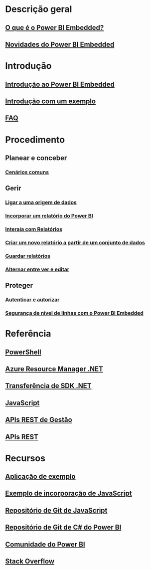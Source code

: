# Descrição geral
## [O que é o Power BI Embedded?](power-bi-embedded-what-is-power-bi-embedded.md)
## [Novidades do Power BI Embedded](power-bi-embedded-whats-new.md)

# Introdução
## [Introdução ao Power BI Embedded](power-bi-embedded-get-started.md)
## [Introdução com um exemplo](power-bi-embedded-get-started-sample.md)
## [FAQ](power-bi-embedded-faq.md)

# Procedimento
## Planear e conceber
### [Cenários comuns](power-bi-embedded-scenarios.md)

## Gerir
### [Ligar a uma origem de dados](power-bi-embedded-connect-datasource.md)
### [Incorporar um relatório do Power BI](power-bi-embedded-embed-report.md)
### [Interaja com Relatórios](power-bi-embedded-interact-with-reports.md)
### [Criar um novo relatório a partir de um conjunto de dados](power-bi-embedded-create-report-from-dataset.md)
### [Guardar relatórios](power-bi-embedded-save-reports.md)
### [Alternar entre ver e editar](power-bi-embedded-toggle-mode.md)

## Proteger
### [Autenticar e autorizar](power-bi-embedded-app-token-flow.md)
### [Segurança de nível de linhas com o Power BI Embedded](power-bi-embedded-rls.md)

# Referência
## [PowerShell](/powershell/module/azurerm.powerbiembedded)
## [Azure Resource Manager .NET](/dotnet/api/microsoft.azure.management.powerbiembedded)
## [Transferência de SDK .NET](https://www.nuget.org/profiles/powerbi)
## [JavaScript](https://github.com/Microsoft/PowerBI-JavaScript/wiki)
## [APIs REST de Gestão](/rest/api/powerbiembedded/)
## [APIs REST](https://msdn.microsoft.com/library/azure/mt711507.aspx)


# Recursos
## [Aplicação de exemplo](https://github.com/Azure-Samples/power-bi-embedded-integrate-report-into-web-app/)
## [Exemplo de incorporação de JavaScript](https://microsoft.github.io/PowerBI-JavaScript/demo/)
## [Repositório de Git de JavaScript](https://github.com/Microsoft/PowerBI-JavaScript)
## [Repositório de Git de C# do Power BI](https://github.com/Microsoft/PowerBI-CSharp)
## [Comunidade do Power BI](http://community.powerbi.com/t5/Developer/bd-p/Developer)
## [Stack Overflow](http://stackoverflow.com/questions/tagged/powerbi)
